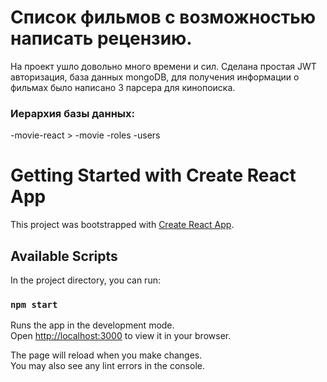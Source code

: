 # Список фильмов с возможностью написать рецензию.
На проект ушло довольно много времени и сил. Сделана простая JWT авторизация, база данных mongoDB, для получения информации о фильмах было написано 3 парсера для кинопоиска.
### Иерархия базы данных:
-movie-react >
  -movie
  -roles
  -users

# Getting Started with Create React App

This project was bootstrapped with [Create React App](https://github.com/facebook/create-react-app).

## Available Scripts

In the project directory, you can run:

### `npm start`

Runs the app in the development mode.\
Open [http://localhost:3000](http://localhost:3000) to view it in your browser.

The page will reload when you make changes.\
You may also see any lint errors in the console.
